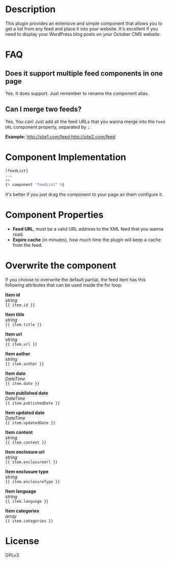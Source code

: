 # Description

This plugin provides an extensive and simple component that allows you to get a list from any feed and place it into your website. It's excellent if you need to display your WordPress blog posts on your October CMS website.

# FAQ

## Does it support multiple feed components in one page
Yes. It does support. Just remember to rename the component alias.

## Can I merge two feeds?
Yes. You can! Just add all the feed URLs that you wanna merge into the `Feed URL` component property, separated by  `;`.

**Example:**
http://site1.com/feed;http://site2.com/feed

# Component Implementation

```php
[feedList]
...
==
{% component "feedList" %}
```

It's better if you just drag the component to your page an them configure it.

# Component Properties

- **Feed URL**, must be a valid URL address to the XML feed that you wanna read.
- **Expire cache** (in minutes), how much time the plugin will keep a cache from the feed.

# Overwrite the component
If you choose to overwrite the default partial, the feed item has this following attributes that can be used inside the for loop:

**Item id**<br>
*string*<br>
``{{ item.id }}``

**Item title**<br>
*string*<br>
``{{ item.title }}``

**Item url**<br>
*string*<br>
``{{ item.url }}``

**Item author**<br>
*string*<br>
``{{ item.author }}``

**Item date**<br>
*DateTime*<br>
``{{ item.date }}``

**Item published date**<br>
*DateTime*<br>
``{{ item.publishedDate }}``

**Item updated date**<br>
*DateTime*<br>
``{{ item.updatedDate }}``

**Item content**<br>
*string*<br>
``{{ item.content }}``

**Item enclosure url**<br>
*string*<br>
``{{ item.enclosureUrl }}``

**Item enclusure type**<br>
*string*<br>
``{{ item.enclosureType }}``

**Item language**<br>
*string*<br>
``{{ item.language }}``

**Item categories**<br>
*array*<br>
``{{ item.categories }}``

# License

GPLv3